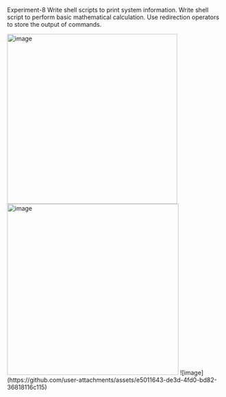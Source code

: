 Experiment-8 
Write shell scripts to print system information. Write shell script to perform basic mathematical calculation. Use redirection operators to store the output 
of commands.

<img width="397" alt="image" src="https://github.com/user-attachments/assets/4e98d735-8b85-4749-bdd0-a8b6af62c79d" />
<img width="400" alt="image" src="https://github.com/user-attachments/assets/722b5c62-1734-4e84-b88e-efe52fd22a8e" />
![image](https://github.com/user-attachments/assets/e5011643-de3d-4fd0-bd82-36818116c115)


